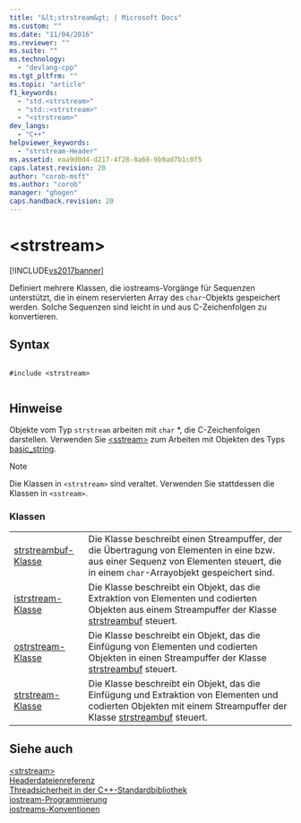 ```yaml
---
title: "&lt;strstream&gt; | Microsoft Docs"
ms.custom: ""
ms.date: "11/04/2016"
ms.reviewer: ""
ms.suite: ""
ms.technology: 
  - "devlang-cpp"
ms.tgt_pltfrm: ""
ms.topic: "article"
f1_keywords: 
  - "std.<strstream>"
  - "std::<strstream>"
  - "<strstream>"
dev_langs: 
  - "C++"
helpviewer_keywords: 
  - "strstream-Header"
ms.assetid: eaa9d0d4-d217-4f28-8a68-9b9ad7b1c0f5
caps.latest.revision: 20
author: "corob-msft"
ms.author: "corob"
manager: "ghogen"
caps.handback.revision: 20
---
```

# &lt;strstream&gt;
[!INCLUDE[vs2017banner](../assembler/inline/includes/vs2017banner.md)]

Definiert mehrere Klassen, die iostreams\-Vorgänge für Sequenzen unterstützt, die in einem reservierten Array des `char`\-Objekts gespeichert werden.  Solche Sequenzen sind leicht in und aus C\-Zeichenfolgen zu konvertieren.  
  
## Syntax  
  
```  
  
#include <strstream>  
  
```  
  
## Hinweise  
 Objekte vom Typ `strstream` arbeiten mit `char` \*, die C\-Zeichenfolgen darstellen.  Verwenden Sie [\<sstream\>](../standard-library/sstream.md) zum Arbeiten mit Objekten des Typs [basic\_string](../standard-library/basic-string-class.md).  
  
> [!NOTE]
>  Die Klassen in `<strstream>` sind veraltet.  Verwenden Sie stattdessen die Klassen in `<sstream>`.  
  
### Klassen  
  
|||  
|-|-|  
|[strstreambuf\-Klasse](../standard-library/strstreambuf-class.md)|Die Klasse beschreibt einen Streampuffer, der die Übertragung von Elementen in eine bzw. aus einer Sequenz von Elementen steuert, die in einem `char`\-Arrayobjekt gespeichert sind.|  
|[istrstream\-Klasse](../standard-library/istrstream-class.md)|Die Klasse beschreibt ein Objekt, das die Extraktion von Elementen und codierten Objekten aus einem Streampuffer der Klasse [strstreambuf](../standard-library/strstreambuf-class.md) steuert.|  
|[ostrstream\-Klasse](../standard-library/ostrstream-class.md)|Die Klasse beschreibt ein Objekt, das die Einfügung von Elementen und codierten Objekten in einen Streampuffer der Klasse [strstreambuf](../standard-library/strstreambuf-class.md) steuert.|  
|[strstream\-Klasse](../standard-library/strstream-class.md)|Die Klasse beschreibt ein Objekt, das die Einfügung und Extraktion von Elementen und codierten Objekten mit einem Streampuffer der Klasse [strstreambuf](../standard-library/strstreambuf-class.md) steuert.|  
  
## Siehe auch  
 [\<strstream\>](../standard-library/strstream.md)   
 [Headerdateienreferenz](../standard-library/cpp-standard-library-header-files.md)   
 [Threadsicherheit in der C\+\+\-Standardbibliothek](../standard-library/thread-safety-in-the-cpp-standard-library.md)   
 [iostream\-Programmierung](../standard-library/iostream-programming.md)   
 [iostreams\-Konventionen](../standard-library/iostreams-conventions.md)